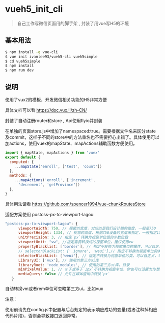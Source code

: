 # vueh5_init_cli

> 自己工作写微信页面用的脚手架 , 封装了用vue写H5的环境

## 基本用法
``` bash
$ npm install -g vue-cli
$ vue init ivanlee93/vueh5-cli vueh5simple
$ cd vueh5simple
$ npm install
$ npm run dev
```

## 说明

使用了vux2的模板，开发微信相关功能的H5非常方便

具体文档可以看 https://doc.vux.li/zh-CN/

封装了自动注册router和store , Api使用flyio并封装

在单独的页面store.js中增加了namespaced:true。需要根据文件名来区分state及commit，这样子不同的store中的方法重名也不需要担心出错了。具体使用可以加actions，使用vuex的mapState、mapActions辅助函数方便使用。
``` js
import { mapState, mapActions } from 'vuex'
export default {
  computed: {
    ...mapState('enroll', ['test', 'count'])
  },
  methods: {
    ...mapActions('enroll', ['increment',
      'decrement', 'getProvince'])
  },
}
```
具体用法请看 https://github.com/spencer1994/vue-chunkRoutesStore

适配方案使用 postcss-px-to-viewport-lagou 
``` js
"postcss-px-to-viewport-lagou": {
      viewportWidth: 750, // 视窗的宽度，对应的是我们设计稿的宽度，一般是750
      viewportHeight: 1334, // 视窗的高度，根据750设备的宽度来指定，一般指定1334，也可以不配置
      unitPrecision: 3, // 指定`px`转换为视窗单位值的小数位数
      viewportUnit: "vw", //指定需要转换成的视窗单位，建议使用vw
      propertyBlacklist: ['border'], // 指定不转换为视窗单位的属性，可以自定义，可以无限添加,建议定义一至两个通用的类名
      // selectorBlackList: ['.ignore', 'weui'],// 指定不转换为视窗单位的类，可以自定义，可以无限添加,建议定义一至两个通用的类名
      selectorBlackList: ['weui'], // 指定不转换为视窗单位的类，可以自定义，可以无限添加,建议定义一至两个通用的类名
      LibraryUI: ['vux'], // 使用的第三方ui库
      libraryRoot: 'node_modules', // 使用的第三方ui库，目录
      minPixelValue: 1, // 小于或等于`1px`不转换为视窗单位，你也可以设置为你想要的值
      mediaQuery: false // 允许在媒体查询中转换`px`
   }
```
  自动转换vm或者rem单位可忽略第三方ui，比如vux
  
  注意：
  
  使用前请先在config.js中配置与后台规定的表示响应成功的变量(或者注释掉相应代码片段)，否则会导致接口返回异常。

